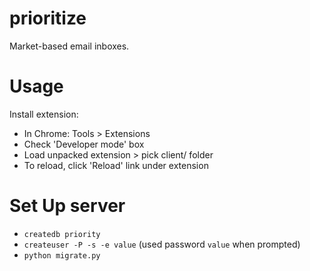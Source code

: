 prioritize
==========

Market-based email inboxes.


Usage
=========
Install extension:
- In Chrome: Tools > Extensions
- Check 'Developer mode' box
- Load unpacked extension > pick client/ folder
- To reload, click 'Reload' link under extension

Set Up server
=============

* `createdb priority`
* `createuser -P -s -e value` (used password `value` when prompted)
* `python migrate.py`
